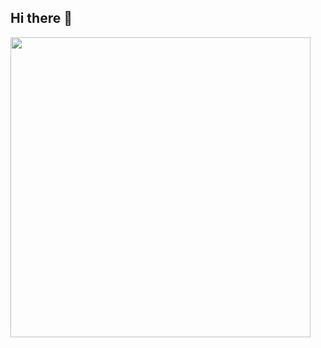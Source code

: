 ## Hi there 👋

<img src="https://gifs.ru/embed/dd62a285fa275c344110c8cc8833a16cf986b7a4af28fe8bba1136c69102c477" width="480" height="480">
